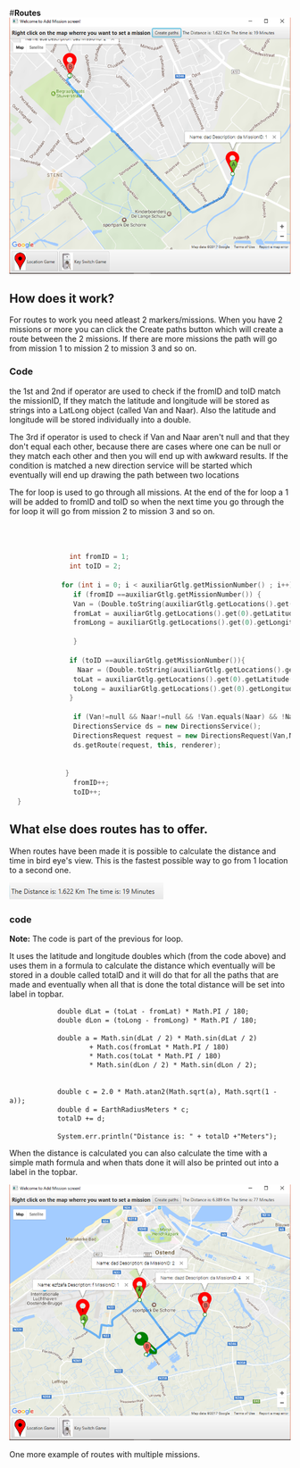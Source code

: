 
#**Routes**
![](/assets/route1.png)

## **How does it work?**

For routes to work you need atleast 2 markers/missions.
When you have 2 missions or more you can click the Create paths button which will create a route between the 2 missions. If there are more missions the path will go from mission 1 to mission 2 to mission 3 and so on.

### Code
the 1st and 2nd if operator are used to check if the fromID and toID match the missionID, If they match the latitude and longitude will be stored as strings into a LatLong object (called Van and Naar). Also the latitude and longitude will be stored individually into a double.

The 3rd if operator is used to check if Van and Naar aren't null and that they don't equal each other, because there are cases where one can be null or they match each other and then you will end up with awkward results. If the condition is matched a new direction service will be started which eventually will end up drawing the path between two locations 

The for loop is used to go through all missions. At the end of the for loop a 1 will be added to fromID and toID so when the next time you go through the for loop it will go from mission 2 to mission 3 and so on.

```cpp


       
               int fromID = 1;
               int toID = 2;
               
             for (int i = 0; i < auxiliarGtlg.getMissionNumber() ; i++) {
                if (fromID ==auxiliarGtlg.getMissionNumber()) {
                Van = (Double.toString(auxiliarGtlg.getLocations().get(0).getLatitude()) + ", " + Double.toString(auxiliarGtlg.getLocations().get(0).getLongitude()));         
                fromLat = auxiliarGtlg.getLocations().get(0).getLatitude();
                fromLong = auxiliarGtlg.getLocations().get(0).getLongitude();

                }
            
               if (toID ==auxiliarGtlg.getMissionNumber()){
                 Naar = (Double.toString(auxiliarGtlg.getLocations().get(0).getLatitude()) + ", " + Double.toString(auxiliarGtlg.getLocations().get(0).getLongitude()));
                toLat = auxiliarGtlg.getLocations().get(0).getLatitude();
                toLong = auxiliarGtlg.getLocations().get(0).getLongitude();               
               }

                if (Van!=null && Naar!=null && !Van.equals(Naar) && !Naar.equals(Van)){
                DirectionsService ds = new DirectionsService();
                DirectionsRequest request = new DirectionsRequest(Van,Naar, TravelModes.WALKING);            
                ds.getRoute(request, this, renderer);   


              }
                fromID++;
                toID++;
  }
```

## **What else does routes has to offer.**

When routes have been made it is possible to calculate the distance and time in bird eye's view. This is the fastest possible way to go from 1 location to a second one.

![](/assets/distancetime.png)

### code
**Note:** The code is part of the previous for loop.

It uses the latitude and longitude doubles which (from the code above) and uses them in a formula to calculate the distance which eventually will be stored in a double called totalD and it will do that for all the paths that are made and eventually when all that is done the total distance will be set into label in topbar.

                double dLat = (toLat - fromLat) * Math.PI / 180;
                double dLon = (toLong - fromLong) * Math.PI / 180;

                double a = Math.sin(dLat / 2) * Math.sin(dLat / 2)
                        + Math.cos(fromLat * Math.PI / 180)
                        * Math.cos(toLat * Math.PI / 180)
                        * Math.sin(dLon / 2) * Math.sin(dLon / 2);
                

                double c = 2.0 * Math.atan2(Math.sqrt(a), Math.sqrt(1 - a));
                double d = EarthRadiusMeters * c;
                totalD += d;
  
                System.err.println("Distance is: " + totalD +"Meters");   

When the distance is calculated you can also calculate the time with a simple math formula and when thats done it will also be printed out into a label in the topbar.

![](/assets/route2.png)

One more example of routes with multiple missions.